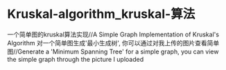# Kruskal-algorithm_kruskal-算法
一个简单图的kruskal算法实现//A Simple Graph Implementation of Kruskal's Algorithm
对一个简单图生成'最小生成树', 你可以通过对我上传的图片查看简单图//Generate a 'Minimum Spanning Tree' for a simple graph, you can view the simple graph through the picture I uploaded
